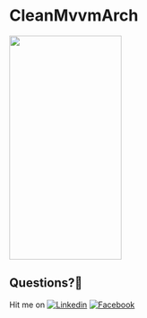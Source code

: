 # CleanMvvmArch

<img src="hhttps://user-images.githubusercontent.com/7110339/65248537-fc3c4c00-dafa-11e9-97f3-0b6fb1283fba.png" width="200" height="400"> 

## Questions?🤔
Hit me on [![Linkedin](https://img.shields.io/badge/Linkedin-Emre%20Karataş-blue.svg)](https://www.linkedin.com/in/emre-karata%C5%9F-062b26a9/)  [![Facebook](https://img.shields.io/badge/Facebook-Emre%20Karataş-blue.svg)](https://www.facebook.com/emre.karatas.311)
